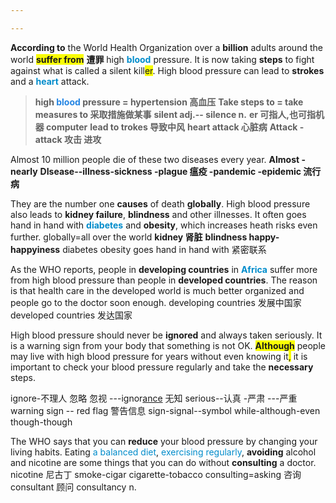 ```yaml
---

---
```


**According to** the World Health Organization over a **billion** adults around the world <b><span style="background:#f9fd04">suffer from</span></b> **遭罪** high <b><font color=#008ccb>blood</font></b> pressure. It is now taking **steps** to fight against what is called a silent kill<span style="background:#f9fd04">er</span>. High blood pressure can lead to **strokes** and a <b><font color=#008ccb>heart</font></b> attack.
> **high <b><font color=#2485E3>blood</font></b> pressure = hypertension 高血压**
> **Take steps to = take measures to 采取措施做某事**
> **silent adj.-- silence n.**
> **er 可指人,也可指机器 computer**
> **lead to trokes 导致中风**
> **heart attack 心脏病**
> **Attack - attack 攻击 进攻**

Almost 10 million people die of these two diseases every year. 
**Almost -nearly**
**DIsease--illness-sickness -plague 瘟疫 -pandemic -epidemic 流行病**

They are the number one **causes** of death **globally**. High blood pressure also leads to **kidney failure**, **blindness** and other illnesses. It often goes hand in hand with <b><font color=#008ccb>diabetes</font></b> and **obesity**, which increases heath risks even further.
globally=all over the world
**kidney 肾脏**
**blindness happy-happyiness**
diabetes
obesity
goes hand in hand with 紧密联系

As the WHO reports, people in **developing countries** in <b><font color=#008ccb>Africa</font></b> suffer more from high blood pressure than people in **developed countries**. The reason is that health care in the developed world is much better organized and people go to the doctor soon enough.
developing countries 发展中国家
developed countries 发达国家

High blood pressure should never be **ignored** and always taken seriously. It is a warning sign from your body that something is not OK. <span style="background:#f9fd04">**Although**</span> people may live with high blood pressure for years without even knowing it<span style="background:#f9fd04">,</span> it is important to check your blood pressure regularly and take the **necessary** steps.

ignore-不理人 忽略 忽视 ---ignor<u>ance</u> 无知
serious--认真 -严肃 ---严重
warning sign -- red flag 警告信息
sign-signal--symbol
while-although-even though-though

The WHO says that you can **reduce** your blood pressure by changing your living habits. Eating <font color=#008ccb>a balanced diet</font>, <font color=#008ccb>exercising regularly</font>, **avoiding** alcohol and nicotine are some things that you can do without **consulting** a doctor.
nicotine 尼古丁
smoke-cigar cigarette-tobacco
consulting=asking 咨询
consultant 顾问 consultancy n.
